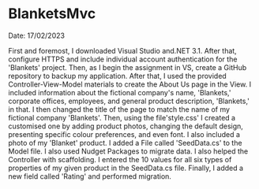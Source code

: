 # BlanketsMvc
Date: 17/02/2023

First and foremost, I downloaded Visual Studio and.NET 3.1. 
After that, configure HTTPS and include individual account authentication for the 'Blankets' project. 
Then, as I begin the assignment in VS, create a GitHub repository to backup my application.
After that, I used the provided Controller-View-Model materials to create the About Us page in the View. 
I included information about the fictional company's name, 'Blankets,' corporate offices, employees, and general product description, 'Blankets,' in that.
I then changed the title of the page to match the name of my fictional company 'Blankets'. 
Then, using the file'style.css' I created a customised one by adding product photos, changing the default design, presenting specific colour preferences, and even font.
I also included a photo of my 'Blanket' product.
I added a File called 'SeedData.cs' to the Model file. 
I also used Nudget Packages to migrate data. I also helped the Controller with scaffolding. 
I entered the 10 values for all six types of properties of my given product in the SeedData.cs file.
Finally, I added a new field called 'Rating' and performed migration.
